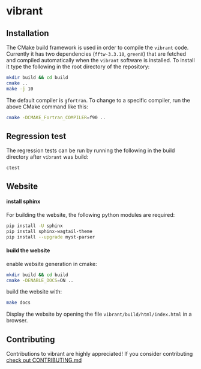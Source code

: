 # vibrant

## Installation 

The CMake build framework is used in order to compile the `vibrant` code. Currently it has two dependencies (`fftw-3.3.10`, `greenX`) that are fetched and compiled automatically when the `vibrant` software is installed. To install it type the following in the root directory of the repository:
```bash 
mkdir build && cd build 
cmake ..
make -j 10
```
The default compiler is `gfortran`. To change to a specific compiler, run the above CMake command like this:
```bash 
cmake -DCMAKE_Fortran_COMPILER=f90 .. 
```

## Regression test 
The regression tests can be run by running the following in the build directory after `vibrant` was build:
```
ctest 
```

## Website

#### install sphinx 
For building the website, the following python modules are required:
```bash
pip install -U sphinx
pip install sphinx-wagtail-theme
pip install --upgrade myst-parser
```

#### build the website 
enable website generation in cmake:
```bash 
mkdir build && cd build
cmake -DENABLE_DOCS=ON ..
```
build the website with:
```bash 
make docs
```
Display the website by opening the file `vibrant/build/html/index.html` in a browser.


## Contributing

Contributions to vibrant are highly appreciated! If you consider contributing [check out CONTRIBUTING.md]()